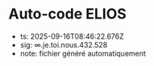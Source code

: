 # Auto-code ELIOS
- ts: 2025-09-16T08:46:22.676Z
- sig: ∞.je.toi.nous.432.528
- note: fichier généré automatiquement